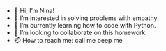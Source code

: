 - 👋 Hi, I’m Nina!
- 👀 I’m interested in solving problems with empathy.
- 🌱 I’m currently learning how to code with Python. 
- 💞️ I’m looking to collaborate on this homework.
- 📫 How to reach me: call me beep me

<!---
nlobo5/nlobo5 is a ✨ special ✨ repository because its `README.md` (this file) appears on your GitHub profile.
You can click the Preview link to take a look at your changes.
--->

